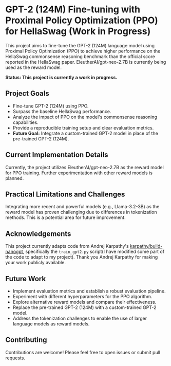 # GPT-2 (124M) Fine-tuning with Proximal Policy Optimization (PPO) for HellaSwag (Work in Progress)

This project aims to fine-tune the GPT-2 (124M) language model using Proximal Policy Optimization (PPO) to achieve higher performance on the HellaSwag commonsense reasoning benchmark than the official score reported in the HellaSwag paper.  EleutherAI/gpt-neo-2.7B is currently being used as the reward model.

**Status: This project is currently a work in progress.**

## Project Goals

* Fine-tune GPT-2 (124M) using PPO.
* Surpass the baseline HellaSwag performance.
* Analyze the impact of PPO on the model's commonsense reasoning capabilities.
* Provide a reproducible training setup and clear evaluation metrics.
* **Future Goal:** Integrate a custom-trained GPT-2 model in place of the pre-trained GPT-2 (124M).

## Current Implementation Details

Currently, the project utilizes EleutherAI/gpt-neo-2.7B as the reward model for PPO training.  Further experimentation with other reward models is planned.

## Practical Limitations and Challenges

Integrating more recent and powerful models (e.g., Llama-3.2-3B) as the reward model has proven challenging due to differences in tokenization methods.  This is a potential area for future improvement.

## Acknowledgements

This project currently adapts code from Andrej Karpathy's [karpathy/build-nanogpt](https://github.com/karpathy/build-nanogpt), specifically the `train_gpt2.py` script(I have modified some part of the code to adapt to my project). Thank you Andrej Karpathy for making your work publicly available.

## Future Work

* Implement evaluation metrics and establish a robust evaluation pipeline.
* Experiment with different hyperparameters for the PPO algorithm.
* Explore alternative reward models and compare their effectiveness.
* Replace the pre-trained GPT-2 (124M) with a custom-trained GPT-2 model.
* Address the tokenization challenges to enable the use of larger language models as reward models.

## Contributing

Contributions are welcome! Please feel free to open issues or submit pull requests.
